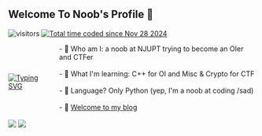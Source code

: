 ## Welcome To Noob's Profile 👋

<p>
  <img src="https://visitor-badge.laobi.icu/badge?page_id=SeanDictionary.SeanDictionary&format=true&right_color=yellow" alt="visitors"/>
  <a href="https://wakatime.com/@04f2061d-8152-4c10-bfab-284bfc906fb4"><img src="https://wakatime.com/badge/user/04f2061d-8152-4c10-bfab-284bfc906fb4.svg" alt="Total time coded since Nov 28 2024" /> </a>
</p>

<div style="display: flex; align-items: center;">
  <a href="https://git.io/typing-svg">
    <img src="https://readme-typing-svg.demolab.com?font=Fira+Code&pause=1000&random=false&width=480&separator=%3D&lines=from%20WholeTheWorld%20import%20%2A" alt="Typing SVG" />
  </a>
  <div style="margin-left: 20px;">
    - 🤔 Who am I: a noob at NJUPT trying to become an OIer and CTFer  
    <br><br>
    - 📕 What I'm learning: C++ for OI and Misc & Crypto for CTF  
    <br><br>
    - 🌱 Language? Only Python (yep, I'm a noob at coding /sad)  
    <br><br>
    - 🎉 <a href="https://seandictionary.top">Welcome to my blog</a>
    <br><br>
  </div>
</div>

<img src="https://github-readme-stats.vercel.app/api/top-langs/?username=SeanDictionary&layout=compact&theme=vue-dark" />
<img src="https://github-readme-stats.vercel.app/api/?username=SeanDictionary&include_all_commits=true&theme=vue-dark" />
